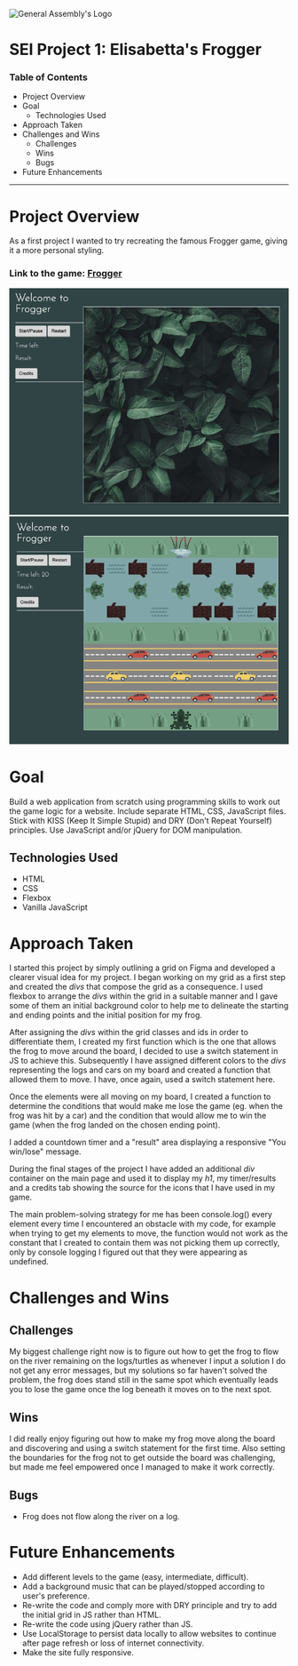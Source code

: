 ![General Assembly's Logo](https://camo.githubusercontent.com/603ef5eae7d28900a9678ae96c6c60a9c72f8a059c328b28cf978df999cea1f8/68747470733a2f2f692e696d6775722e636f6d2f6c7a56493364382e706e67)

# SEI Project 1: Elisabetta's Frogger

### Table of Contents
- Project Overview
- Goal
    - Technologies Used
- Approach Taken
- Challenges and Wins
    - Challenges
    - Wins
    - Bugs
- Future Enhancements

---

# Project Overview
As a first project I wanted to try recreating the famous Frogger game, giving it a more personal styling. 
### Link to the game: [Frogger](https://emaspero.github.io/GA-Project01-Frogger/)
![Frogger](/icons/screenshots/Frogger.png)
![Frogger2](/icons/screenshots/Frogger2.png)

# Goal
Build a web application from scratch using programming skills to work out the game logic for a website. Include separate HTML, CSS, JavaScript files. Stick with KISS (Keep It Simple Stupid) and DRY (Don't Repeat Yourself) principles. Use JavaScript and/or jQuery for DOM manipulation.

## Technologies Used
- HTML
- CSS 
- Flexbox
- Vanilla JavaScript

# Approach Taken
I started this project by simply outlining a grid on Figma and developed a clearer visual idea for my project. I began working on my grid as a first step and created the *divs* that compose the grid as a consequence.
I used flexbox to arrange the *divs* within the grid in a suitable manner and I gave some of them an initial background color to help me to delineate the starting and ending points and the initial position for my frog. 

After assigning the *divs* within the grid classes and ids in order to differentiate them, I created my first function which is the one that allows the frog to move around the board, I decided to use a switch statement in JS to achieve this. Subsequently I have assigned different colors to the *divs* representing the logs and cars on my board and created a function that allowed them to move. I have, once again, used a switch statement here.

Once the elements were all moving on my board, I created a function to determine the conditions that would make me lose the game (eg. when the frog was hit by a car) and the condition that would allow me to win the game (when the frog landed on the chosen ending point).

I added a countdown timer and a "result" area displaying a responsive "You win/lose" message. 

During the final stages of the project I have added an additional *div* container on the main page and used it to display my *h1*, my timer/results and a credits tab showing the source for the icons that I have used in my game.

The main problem-solving strategy for me has been console.log() every element every time I encountered an obstacle with my code, for example when trying to get my elements to move, the function would not work as the constant that I created to contain them was not picking them up correctly, only by console logging I figured out that they were appearing as undefined.  

# Challenges and Wins
## Challenges
My biggest challenge right now is to figure out how to get the frog to flow on the river remaining on the logs/turtles as whenever I input a solution I do not get any error messages, but my solutions so far haven't solved the problem, the frog does stand still in the same spot which eventually leads you to lose the game once the log beneath it moves on to the next spot.
## Wins
I did really enjoy figuring out how to make my frog move along the board and discovering and using a switch statement for the first time. Also setting the boundaries for the frog not to get outside the board was challenging, but made me feel empowered once I managed to make it work correctly. 
## Bugs
- Frog does not flow along the river on a log.

# Future Enhancements
- Add different levels to the game (easy, intermediate, difficult).
- Add a background music that can be played/stopped according to user's preference.
- Re-write the code and comply more with DRY principle and try to add the initial grid in JS rather than HTML.
- Re-write the code using jQuery rather than JS.
- Use LocalStorage to persist data locally to allow websites to continue after page refresh or loss of internet connectivity.
- Make the site fully responsive.